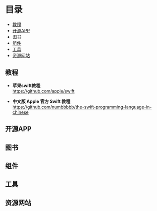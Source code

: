 # 目录
* [教程](#教程)
* [开源APP](#开源app)
* [图书](#图书)
* [组件](#组件)
* [工具](#工具)
* [资源网站](#资源网站)

## 教程

* **苹果swift教程**<br>
https://github.com/apple/swift

* **中文版 Apple 官方 Swift 教程**<br>
https://github.com/numbbbbb/the-swift-programming-language-in-chinese

## 开源APP

## 图书

## 组件

## 工具

## 资源网站
